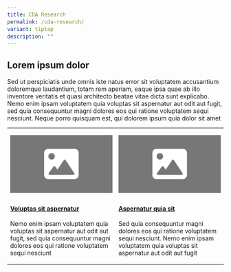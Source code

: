 ```yaml
---
title: CDA Research
permalink: /cda-research/
variant: tiptap
description: ""
---
```

<h2>Lorem ipsum dolor</h2>
<p>Sed ut perspiciatis unde omnis iste natus error sit voluptatem accusantium
doloremque laudantium, totam rem aperiam, eaque ipsa quae ab illo inventore
veritatis et quasi architecto beatae vitae dicta sunt explicabo. Nemo enim
ipsam voluptatem quia voluptas sit aspernatur aut odit aut fugit, sed quia
consequuntur magni dolores eos qui ratione voluptatem sequi nesciunt. Neque
porro quisquam est, qui dolorem ipsum quia dolor sit amet</p>
<table>
<tbody>
<tr>
<td rowspan="1" colspan="1">
<p></p>
<div class="isomer-image-wrapper">
<img style="width: 100%" height="auto" width="100%" alt="" src="/images/16_9.png">
</div>
</td>
<td rowspan="1" colspan="1">
<p></p>
<div class="isomer-image-wrapper">
<img style="width: 100%" height="auto" width="100%" alt="" src="/images/16_9.png">
</div>
</td>
</tr>
<tr>
<td rowspan="1" colspan="1">
<h4><a href="/" rel="noopener noreferrer nofollow" target="_blank">Voluptas sit aspernatur</a></h4>
<p>Nemo enim ipsam voluptatem quia voluptas sit aspernatur aut odit aut fugit,
sed quia consequuntur magni dolores eos qui ratione voluptatem sequi nesciunt</p>
</td>
<td rowspan="1" colspan="1">
<h4><a href="/" rel="noopener noreferrer nofollow" target="_blank">Aspernatur quia sit</a></h4>
<p>Sed quia consequuntur magni dolores eos qui ratione voluptatem sequi nesciunt.
Nemo enim ipsam voluptatem quia voluptas sit aspernatur aut odit aut fugit</p>
</td>
</tr>
</tbody>
</table>
<h3></h3>
<h3></h3>
<p></p>